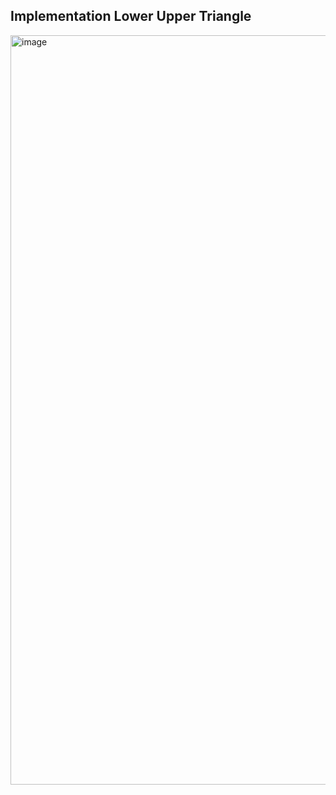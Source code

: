 ## Implementation Lower Upper Triangle 
<img width="1199" alt="image" src="https://user-images.githubusercontent.com/75569293/143766197-340affad-1b89-4b02-9a30-7c5aef202d16.png">
